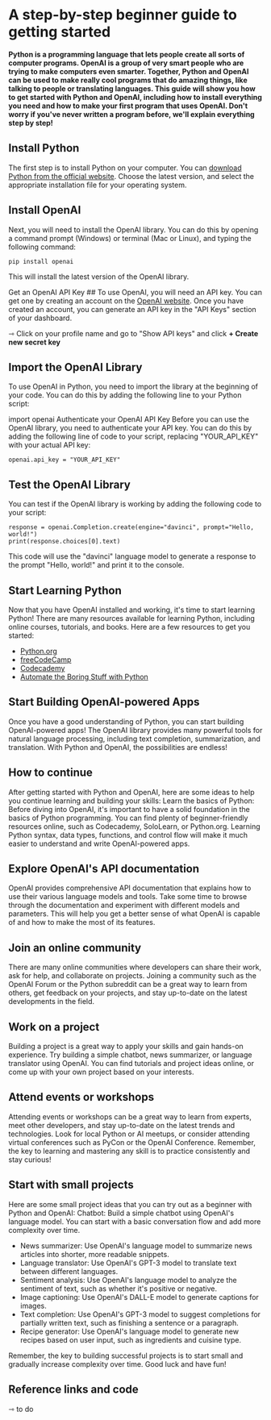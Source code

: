 # A step-by-step beginner guide to getting started #
**Python is a programming language that lets people create all sorts of computer programs. OpenAI is a group of very smart people who are trying to make computers even smarter. Together, Python and OpenAI can be used to make really cool programs that do amazing things, like talking to people or translating languages. This guide will show you how to get started with Python and OpenAI, including how to install everything you need and how to make your first program that uses OpenAI. Don't worry if you've never written a program before, we'll explain everything step by step!**


## Install Python ##
The first step is to install Python on your computer. You can [download Python from the official website](https://www.python.org/downloads). Choose the latest version, and select the appropriate installation file for your operating system.


## Install OpenAI  ##
Next, you will need to install the OpenAI library. You can do this by opening a command prompt (Windows) or terminal (Mac or Linux), and typing the following command: 

```
pip install openai 
```

This will install the latest version of the OpenAI library.

Get an OpenAI API Key ## 
To use OpenAI, you will need an API key. You can get one by creating an account on the [OpenAI website](https://beta.openai.com/signup). Once you have created an account, you can generate an API key in the "API Keys" section of your dashboard. 

⇾ Click on your profile name and go to "Show API keys" and click **+ Create new secret key**

## Import the OpenAI Library ## 
To use OpenAI in Python, you need to import the library at the beginning of your code. You can do this by adding the following line to your Python script: 

import openai
Authenticate your OpenAI API Key 
Before you can use the OpenAI library, you need to authenticate your API key. You can do this by adding the following line of code to your script, replacing "YOUR_API_KEY" with your actual API key: 

```
openai.api_key = "YOUR_API_KEY"
```

## Test the OpenAI Library ## 
You can test if the OpenAI library is working by adding the following code to your script:

```
response = openai.Completion.create(engine="davinci", prompt="Hello, world!")
print(response.choices[0].text)
```

This code will use the "davinci" language model to generate a response to the prompt "Hello, world!" and print it to the console.

## Start Learning Python ## 
Now that you have OpenAI installed and working, it's time to start learning Python! There are many resources available for learning Python, including online courses, tutorials, and books. Here are a few resources to get you started:

- [Python.org](https://www.python.org/about/gettingstarted)
- [freeCodeCamp](https://www.freecodecamp.org/learn/scientific-computing-with-python)
- [Codecademy](https://www.codecademy.com/learn/learn-python-3)
- [Automate the Boring Stuff with Python](https://automatetheboringstuff.com)

## Start Building OpenAI-powered Apps ## 
Once you have a good understanding of Python, you can start building OpenAI-powered apps! The OpenAI library provides many powerful tools for natural language processing, including text completion, summarization, and translation. 
With Python and OpenAI, the possibilities are endless!


## How to continue ## 
After getting started with Python and OpenAI, here are some ideas to help you continue learning and building your skills:
Learn the basics of Python: Before diving into OpenAI, it's important to have a solid foundation in the basics of Python programming. You can find plenty of beginner-friendly resources online, such as Codecademy, SoloLearn, or Python.org. Learning Python syntax, data types, functions, and control flow will make it much easier to understand and write OpenAI-powered apps.


## Explore OpenAI's API documentation ## 
OpenAI provides comprehensive API documentation that explains how to use their various language models and tools. Take some time to browse through the documentation and experiment with different models and parameters. This will help you get a better sense of what OpenAI is capable of and how to make the most of its features.


## Join an online community ## 
There are many online communities where developers can share their work, ask for help, and collaborate on projects. Joining a community such as the OpenAI Forum or the Python subreddit can be a great way to learn from others, get feedback on your projects, and stay up-to-date on the latest developments in the field.


## Work on a project ## 
Building a project is a great way to apply your skills and gain hands-on experience. Try building a simple chatbot, news summarizer, or language translator using OpenAI. You can find tutorials and project ideas online, or come up with your own project based on your interests.


## Attend events or workshops ## 
Attending events or workshops can be a great way to learn from experts, meet other developers, and stay up-to-date on the latest trends and technologies. Look for local Python or AI meetups, or consider attending virtual conferences such as PyCon or the OpenAI Conference.
Remember, the key to learning and mastering any skill is to practice consistently and stay curious!


## Start with small projects ## 
Here are some small project ideas that you can try out as a beginner with Python and OpenAI:
Chatbot: Build a simple chatbot using OpenAI's language model. You can start with a basic conversation flow and add more complexity over time.


- News summarizer: Use OpenAI's language model to summarize news articles into shorter, more readable snippets.
- Language translator: Use OpenAI's GPT-3 model to translate text between different languages.
- Sentiment analysis: Use OpenAI's language model to analyze the sentiment of text, such as whether it's positive or negative.
- Image captioning: Use OpenAI's DALL-E model to generate captions for images.
- Text completion: Use OpenAI's GPT-3 model to suggest completions for partially written text, such as finishing a sentence or a paragraph.
- Recipe generator: Use OpenAI's language model to generate new recipes based on user input, such as ingredients and cuisine type.

Remember, the key to building successful projects is to start small and gradually increase complexity over time. Good luck and have fun!

## Reference links and code ## 
⇾ to do

